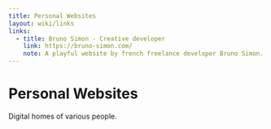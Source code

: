 ```yaml
---
title: Personal Websites
layout: wiki/links
links:
  - title: Bruno Simon - Creative developer
    link: https://bruno-simon.com/
    note: A playful website by french freelance developer Bruno Simon. The author describes his creative process in a <a href="https://medium.com/@bruno_simon/bruno-simon-portfolio-case-study-960402cc259b" rel="external">case study</a>.
---
```


# Personal Websites

Digital homes of various people.
